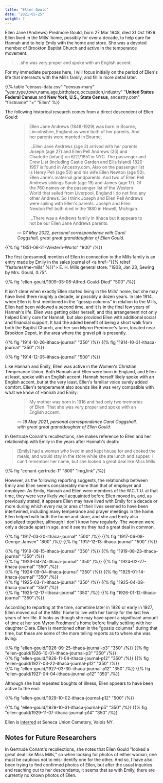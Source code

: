 ```yaml
---
title: "Ellen Gould"
date: "2021-05-25"
weight: 7
---
```


Ellen Jane (Andrews) Predmore Gould, born 27 Mar 1848, died 31 Oct 1929. Ellen lived in the Mills' home, possibly for over a decade, to help care for Hannah and to help Emily with the home and store. She was a devoted member of Brookton Baptist Church and active in the temperance movement.

<!--more-->

<blockquote>
<p>
...she was very proper and spoke with an English accent. 
</p>
</blockquote>

For my immediate purposes here, I will focus initially on the period of Ellen's life that intersects with the Mills family, and fill in more detail later.

{{% table "census-data.csv" "census-mary" "year,type,town,name,age,birthplace,occupation,industry" "**United States Federal Census** and **New York, U.S., State Census**, ancestry.com" "firstname" "=" "Ellen" %}}

The following historical research comes from a direct descendent of Ellen Gould:

<figure class="quote-only">
<blockquote>
<p>Ellen Jane Andrews (1848-1929) was born in Bourne, Lincolnshire, England as were both of her parents. And her parents were married in Bourne.</p>

<p>…Ellen Jane Andrews (age 3) arrived with her parents Joseph (age 27) and Ellen Pell Andrews (25) and Charlotte (infant) on 6/21/1851 in NYC. The passenger and Crew List (including Castle Garden and Ellis Island) 1820-1957 is found in Ancestry.com. Also on the passenger list is Henry Pell (age 50) and his wife Ellen Newton (age 50). Ellen Jane's maternal grandparents. And two of Ellen Pell Andrews siblings Sarah (age 19) and James (age 17). Of the 760 names on the passenger list of the Western World that sailed from Liverpool, England I do not find any other Andrews. So I think Joseph and Ellen Pell Andrews were sailing with Ellen's parents. Joseph and Ellen Newton Pell both died in the 1880 in Howell, Michigan.</p>

<p>…There was a Andrews family in Ithaca but it appears to not be our Ellen Jane Andrews parents.</p>

</blockquote>
<figcaption>
— <cite>07 May 2022, personal correspondence with Carol Coggshall, great great granddaughter of Ellen Gould.</cite>
</figcaption>
</figure>

{{% fig "1851-06-21-Western-World" "800" /%}}

The first (presumed) mention of Ellen in connection to the Mills family is an entry made by Emily in the sales journal of <a href="{{% relref "features/me-mills" %}}"> E. H. Mills general store</a>: "1908, Jan 23, Sewing by Mrs. Gould, 0.75".

{{% fig "ellen-gould/1909-03-06-Alfred-Gould-Died"  "500" /%}}

It isn't clear when exactly Ellen started living in the Mills' home, but she may have lived there roughly a decade, or possibly a dozen years. In late 1914, when Ellen is first mentioned in the "gossip columns" in relation to the Mills, Ellen had been widowed a second time, and it is in the final few years of Hannah's life. Ellen was getting older herself, and this arrangement not only helped Emily care for Hannah, but also provided Ellen with additional social and financial support. It had the added benefit of being a short walk from both the Baptist Church, and her son Myron Predmore's farm, located near Brookton Depot, in the area where the gravel pit is presently.

<div class="cols">
  {{% fig "1914-10-26-ithaca-journal" "350" /%}}
  {{% fig "1914-10-31-ithaca-journal" "350" /%}}
</div>

{{% fig "1914-12-05-ithaca-journal" "500" /%}}

Like Hannah and Emily, Ellen was active in the Women's Christian Temperance Union. Both Hannah and Ellen were born in England, and Ellen at least, spoke with an English accent. Hannah herself likely spoke with an English accent, but at the very least, Ellen's familiar voice surely added comfort. Ellen's temperament also sounds like it was very compatible with what we know of Hannah and Emily:

<figure class="quote-only">
<blockquote>
My mother was born in 1916 and had only two memories of Ellen. That she was very proper and spoke with an English accent.
</blockquote>
<figcaption>
— <cite>18 May 2021, personal correspondence Carol Coggshall, with great great granddaughter of Ellen Gould.</cite>
</figcaption>
</figure>

In Gertrude Conant's recollections, she makes reference to Ellen and her relationship with Emily in the years after Hannah's death:

<blockquote style="max-width: 800px">[Emily] had a woman who lived in and kept house for and cooked the meals, and would stay in the store while she ate lunch and supper. I can't remember her name, but she looked a great deal like Miss Mills.</blockquote>

{{% fig "conant-gertrude-1" "800" "img,link" /%}}

However, as the following reporting suggests, the relationship between Emily and Ellen seems considerably more than that of employer and employee. As Emily, Hannah and Ellen were members of the W.C.T.U. at that time, they were very likely well acquainted before Ellen moved in, and, as previously stated, it appears Ellen may have lived with Emily for a decade or more during which every major area of their lives seemed to have been intertwined, including many temperance and prayer meetings in the home. Ellen helped with both the home and store, and she and Emily also socialized together, although I don't know how regularly. The women were only a decade apart in age, and it seems they had a great deal in common.

{{% fig "1917-03-20-ithaca-journal" "500" /%}}
{{% fig "1917-06-08-George-Jansen" "800" /%}}
{{% fig "1917-12-13-ithaca-journal" "500" /%}}

<div class="cols">
  {{% fig "1919-08-15-ithaca-journal" "350" /%}}
  {{% fig "1919-08-23-ithaca-journal" "350" /%}}
</div>
<div class="cols">
  {{% fig "1923-04-24-ithaca-journal" "350" /%}}
  {{% fig "1924-02-27-ithaca-journal" "350" /%}}
</div>
<div class="cols">
  {{% fig "1924-09-04-ithaca-journal" "350" /%}}
  {{% fig "1925-01-14-ithaca-journal" "350" /%}}
</div>
<div class="cols">
  {{% fig "1925-03-11-ithaca-journal" "350" /%}}
  {{% fig "1925-04-08-ithaca-journal" "350" /%}}
</div>

<div class="cols">
  {{% fig "1925-12-17-ithaca-journal" "350" /%}}
  {{% fig "1926-01-12-ithaca-journal" "350" /%}}
</div>

According to reporting at the time, sometime later in 1926 or early in 1927, Ellen moved out of the Mills' home to live with her family for the last few years of her life. It looks as though she may have spent a significant amount of time at her son Myron Predmore's home before finally settling with her daughter Clara. Ellen is mentioned often in the "gossip columns" during that time, but these are some of the more telling reports as to where she was living:


<div class="cols">
  {{% fig "ellen-gould/1926-09-25-ithaca-journal-p3" "350" /%}}
  {{% fig "ellen-gould/1926-10-01-ithaca-journal-p3" "350" /%}}
</div>

<div class="cols">
  {{% fig "ellen-gould/1926-11-04-ithaca-journal-p12" "350" /%}}
  {{% fig "ellen-gould/1927-03-22-ithaca-journal-p12" "350" /%}}
</div>

<div class="cols">
  {{% fig "ellen-gould/1927-03-30-ithaca-journal-p12" "350" /%}}
  {{% fig "ellen-gould/1927-04-04-ithaca-journal-p12" "350" /%}}
</div>

Although she had repeated boughts of illness, Ellen appears to have been active to the end:

{{% fig "ellen-gould/1929-10-02-ithaca-journal-p12" "500" /%}}

<div class="cols">
  {{% fig "ellen-gould/1929-10-31-ithaca-journal-p5" "350" /%}}
  {{% fig "ellen-gould/1929-11-07-ithaca-journal-p14" "350" /%}}
</div>

Ellen is [interred](https://www.findagrave.com/memorial/35944445/ellen-jane-predmore) at Seneca Union Cemetery, Valois NY.

## Notes for Future Researchers

In Gertrude Conant's recollections, she notes that Ellen Gould "looked a great deal like Miss Mills," so when looking for photos of either woman, one must be cautious not to mis-identify one for the other. And so, I have also been trying to find confirmed photos of Ellen, but after the usual inquiries and reaching out to her descendants, it seems that as with Emily, there are currently no known photos of Ellen.
